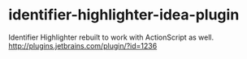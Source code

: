 identifier-highlighter-idea-plugin
==================================

Identifier Highlighter rebuilt to work with ActionScript as well. http://plugins.jetbrains.com/plugin/?id=1236
